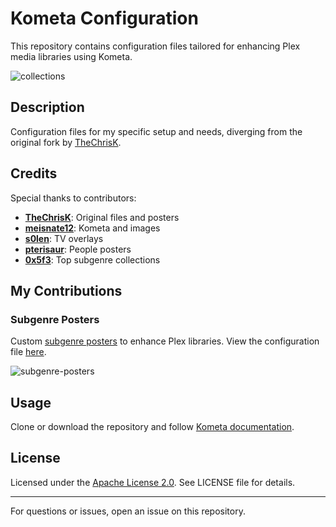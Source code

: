 # Kometa Configuration

This repository contains configuration files tailored for enhancing Plex media libraries using Kometa.

![collections](https://github.com/scottgigawatt/kometa-config/assets/16313565/70ca085d-0259-44bb-8849-f4f99a8f5d75 "Collections")

## Description

Configuration files for my specific setup and needs, diverging from the original fork by [TheChrisK](https://github.com/TheChrisK/PMM).

## Credits

Special thanks to contributors:

- **[TheChrisK](https://github.com/TheChrisK)**: Original files and posters
- **[meisnate12](https://github.com/meisnate12)**: Kometa and images
- **[s0len](https://github.com/s0len)**: TV overlays
- **[pterisaur](https://github.com/pterisaur)**: People posters
- **[0x5f3](https://github.com/0x5f3)**: Top subgenre collections

## My Contributions

### Subgenre Posters

Custom [subgenre posters](assets/posters/subgenre_top/) to enhance Plex libraries. View the configuration file [here](movies/subgenre-top.yml).

![subgenre-posters](https://github.com/scottgigawatt/kometa-config/assets/16313565/091fc37c-e9d4-4f8e-8e2c-0b537f46e8c0 "Subgenre Posters")

## Usage

Clone or download the repository and follow [Kometa documentation](https://kometa.wiki/en/latest/).

## License

Licensed under the [Apache License 2.0](LICENSE). See LICENSE file for details.

---

For questions or issues, open an issue on this repository.
